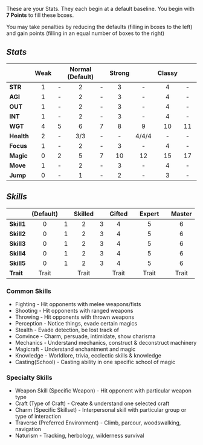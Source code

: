 

These are your Stats. They each begin at a default baseline. You begin with **7 Points** to fill these boxes. 

You may take penalties by reducing the defaults (filling in boxes to the left) and gain points (filling in an equal number of boxes to the right)

## ***Stats***
| | Weak || Normal (Default) || Strong || Classy || Freakish |
|:--   |:-:|:-:|:-:|:-:|:-:|:-:|:-:|:-:|:-:|
|**STR**   | 1 | - | 2 | - | 3 | - | 4 | - | 5 |
|**AGI**   | 1 | - | 2 | - | 3 | - | 4 | - | 5 |
|**OUT**   | 1 | - | 2 | - | 3 | - | 4 | - | 5 |
|**INT**   | 1 | - | 2 | - | 3 | - | 4 | - | 5 |
|**WGT**   | 4 | 5 | 6 | 7 | 8 | 9 | 10| 11| 12|
|**Health**| 2 | - | 3/3 |-| - |4/4/4|-|-|6/6/6/6|
|**Focus** | 1 | - | 2 | - | 3 | - | 4 | - | 5 |
|**Magic** | 0 | 2 | 5 | 7 | 10| 12| 15| 17| 20|
|**Move**  | 1 | - | 2 | - | 3 | - | 4 | - | 5 |
|**Jump**  | 0 | - | 1 | - | 2 | - | 3 | - | 4 |




## ***Skills***
|  | (Default) || Skilled || Gifted || Expert || Master |
|:--   |:-:|:-:|:-:|:-:|:-:|:-:|:-:|:-:|:-:|
|**Skill1**| 0 | 1 | 2 | 3 | 4 |   | 5 |   | 6 |
|**Skill2**| 0 | 1 | 2 | 3 | 4 |   | 5 |   | 6 |
|**Skill3**| 0 | 1 | 2 | 3 | 4 |   | 5 |   | 6 |
|**Skill4**| 0 | 1 | 2 | 3 | 4 |   | 5 |   | 6 |
|**Skill5**| 0 | 1 | 2 | 3 | 4 |   | 5 |   | 6 |
|**Trait** |Trait| |Trait| |Trait| |Trait| |Trait|

### **Common Skills**

- Fighting -    Hit opponents with melee weapons/fists
- Shooting -    Hit opponents with ranged weapons
- Throwing -    Hit opponents with thrown weapons
- Perception -  Notice things, evade certain magics
- Stealth  -    Evade detection, be lost track of
- Convince -    Charm, persuade, intimidate, show charisma
- Mechanics -   Understand mechanics, construct & deconstruct machinery
- Magicraft -   Understand enchantment and magic
- Knowledge -   Worldlore, trivia, ecclectic skills & knowledge
- Casting(School) - Casting ability in one specific school of magic

### **Specialty Skills**
- Weapon Skill (Specific Weapon) - Hit opponent with particular weapon type
- Craft (Type of Craft) - Create & understand one selected craft
- Charm (Specific Skillset) - Interpersonal skill with particular group or type of interaction
- Traverse (Preferred Environment) - Climb, parcour, woodswalking, navigation
- Naturism - Tracking, herbology, wilderness survival